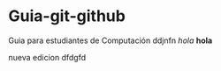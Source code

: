 # Guia-git-github
Guia para estudiantes de Computación 
ddjnfn
*hola*
**hola**

nueva edicion
dfdgfd